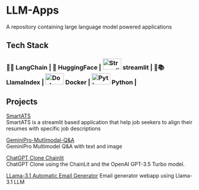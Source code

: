 # LLM-Apps
A repository containing large language model powered applications

## Tech Stack
### 🦜️🔗 LangChain | 🤗 HuggingFace | <img src="https://user-images.githubusercontent.com/7164864/217935870-c0bc60a3-6fc0-4047-b011-7b4c59488c91.png" alt="Streamlit logo" width="50" height="30" ></img> streamlit | 🦙📚 LlamaIndex |  <img src="https://www.docker.com/wp-content/uploads/2022/03/Moby-logo.png" alt="Docker logo" width="50" height="30"> Docker |  <img src="https://www.python.org/static/community_logos/python-logo.png" alt="Python logo" width="50" height="30"> Python | 
 

 




## Projects
[SmartATS](https://github.com/sathyanaravind/LLM-Apps/tree/main/SmartATS)  
SmartATS is a streamlit based application that help job seekers to align their resumes with specific job descriptions

[GeminiPro-Mutlimodal-Q&A](https://github.com/sathyanaravind/LLM-Apps/tree/main/GeminiPro-Mutlimodal-Q%26A)  
GeminiPro Multimodel Q&A with text and image

[ChatGPT Clone Chainlit](https://github.com/sathyanaravind/LLM-Apps/edit/main/ChatGPT-Clone-Chainlit)  
ChatGPT Clone using the ChainLit and the OpenAI GPT-3.5 Turbo model. 

[LLama-3.1 Automatic Email Generator]([https://github.com/sathyanaravind/LLM-Apps/edit/main/ChatGPT-Clone-Chainlit](https://github.com/sathyanaravind/LLM-Apps/tree/main/Llama-Email-Generator))  
Email generator webapp using Llama-3.1 LLM 


